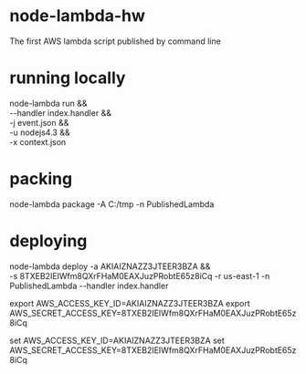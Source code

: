 # node-lambda-hw
The first AWS lambda script published by command line

# running locally
node-lambda run && \
  --handler index.handler && \
  -j event.json && \
  -u nodejs4.3 && \
  -x context.json

# packing
node-lambda package -A C:/tmp -n PublishedLambda

# deploying
node-lambda deploy -a AKIAIZNAZZ3JTEER3BZA && \
  -s 8TXEB2IEIWfm8QXrFHaM0EAXJuzPRobtE65z8iCq -r us-east-1 -n PublishedLambda --handler index.handler


export AWS_ACCESS_KEY_ID=AKIAIZNAZZ3JTEER3BZA
export AWS_SECRET_ACCESS_KEY=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


set AWS_ACCESS_KEY_ID=AKIAIZNAZZ3JTEER3BZA
set AWS_SECRET_ACCESS_KEY=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
